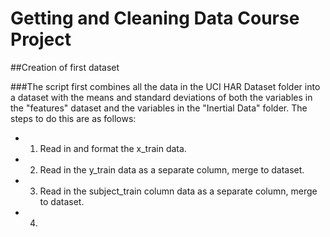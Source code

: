 Getting and Cleaning Data Course Project
===================================
##Creation of first dataset

###The script first combines all the data in the UCI HAR Dataset folder into a dataset with the means and standard deviations of both the variables in the "features" dataset and the variables in the "Inertial Data" folder. The steps to do this are as follows:
* 1. Read in and format the x_train data.
* 2. Read in the y_train data as a separate column, merge to dataset.
* 3. Read in the subject_train column data as a separate column, merge to dataset.
* 4. 

